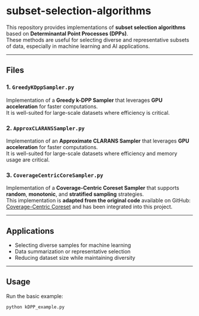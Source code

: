 # subset-selection-algorithms

This repository provides implementations of **subset selection algorithms** based on **Determinantal Point Processes (DPPs)**.  
These methods are useful for selecting diverse and representative subsets of data, especially in machine learning and AI applications.

---

## Files

### 1. `GreedyKDppSampler.py`
Implementation of a **Greedy k-DPP Sampler** that leverages **GPU acceleration** for faster computations.  
It is well-suited for large-scale datasets where efficiency is critical.

### 2. `ApproxCLARANSSampler.py`
Implementation of an **Approximate CLARANS Sampler** that leverages **GPU acceleration** for faster computations.  
It is well-suited for large-scale datasets where efficiency and memory usage are critical.

### 3. `CoverageCentricCoreSampler.py`
Implementation of a **Coverage-Centric Coreset Sampler** that supports **random**, **monotonic**, and **stratified sampling** strategies.  
This implementation is **adapted from the original code** available on GitHub: [Coverage-Centric Coreset](https://github.com/haizhongzheng/Coverage-centric-coreset-selection/tree/main) and has been integrated into this project.

---

## Applications
- Selecting diverse samples for machine learning  
- Data summarization or representative selection  
- Reducing dataset size while maintaining diversity  

---

## Usage

Run the basic example:
```bash
python kDPP_example.py
